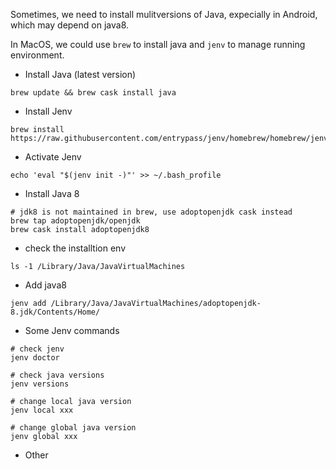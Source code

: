 Sometimes, we need to install mulitversions of Java, expecially in Android, which may depend on java8. 

In MacOS, we could use ```brew``` to install java and ```jenv``` to manage running environment.

* Install Java (latest version)

```shell
brew update && brew cask install java
```

* Install Jenv

```shell
brew install https://raw.githubusercontent.com/entrypass/jenv/homebrew/homebrew/jenv.rb
```

* Activate Jenv
```shell
echo 'eval "$(jenv init -)"' >> ~/.bash_profile
```

* Install Java 8

```shell
# jdk8 is not maintained in brew, use adoptopenjdk cask instead
brew tap adoptopenjdk/openjdk
brew cask install adoptopenjdk8
```

* check the installtion env

```shell
ls -1 /Library/Java/JavaVirtualMachines
```

* Add java8

```shell
jenv add /Library/Java/JavaVirtualMachines/adoptopenjdk-8.jdk/Contents/Home/
```

* Some Jenv commands

```
# check jenv
jenv doctor

# check java versions
jenv versions

# change local java version
jenv local xxx

# change global java version
jenv global xxx
```

* Other
